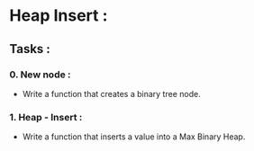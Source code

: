 # Heap Insert :
## Tasks :
### 0. New node :
-   Write a function that creates a binary tree node.
### 1. Heap - Insert :
-   Write a function that inserts a value into a Max Binary Heap.
